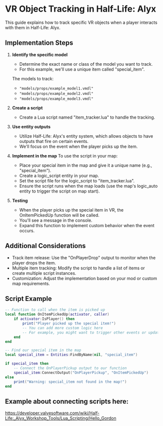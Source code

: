 # VR Object Tracking in Half-Life: Alyx

This guide explains how to track specific VR objects when a player interacts with them in Half-Life: Alyx.

## Implementation Steps

1. **Identify the specific model**
   - Determine the exact name or class of the model you want to track.
   - For this example, we'll use a unique item called "special_item".
    
    The models to track:
    - `"models/props/example_model1.vmdl"`
    - `"models/props/example_model2.vmdl"`
    - `"models/props/example_model3.vmdl"`



2. **Create a script**
   - Create a Lua script named "item_tracker.lua" to handle the tracking.

3. **Use entity outputs**
   - Utilize Half-Life: Alyx's entity system, which allows objects to have outputs that fire on certain events.
   - We'll focus on the event when the player picks up the item.

4. **Implement in the map**
   To use the script in your map:
   - Place your special item in the map and give it a unique name (e.g., "special_item").
   - Create a logic_script entity in your map.
   - Set the script file for the logic_script to "item_tracker.lua".
   - Ensure the script runs when the map loads (use the map's logic_auto entity to trigger the script on map start).

5. **Testing**
   - When the player picks up the special item in VR, the OnItemPickedUp function will be called.
   - You'll see a message in the console.
   - Expand this function to implement custom behavior when the event occurs.

## Additional Considerations

- Track item release: Use the "OnPlayerDrop" output to monitor when the player drops the item.
- Multiple item tracking: Modify the script to handle a list of items or create multiple script instances.
- Customization: Adjust the implementation based on your mod or custom map requirements.

## Script Example

```lua
-- Function to call when the item is picked up
local function OnItemPickedUp(activator, caller)
    if activator:IsPlayer() then
        print("Player picked up the special item!")
        -- You can add more custom logic here
        -- For example, you might want to trigger other events or update a score
    end
end

-- Find our special item in the map
local special_item = Entities:FindByName(nil, "special_item")

if special_item then
    -- Connect the OnPlayerPickup output to our function
    special_item:ConnectOutput("OnPlayerPickup", "OnItemPickedUp")
else
    print("Warning: special_item not found in the map!")
end

```

## Example about connecting scripts here:
https://developer.valvesoftware.com/wiki/Half-Life:_Alyx_Workshop_Tools/Lua_Scripting/Hello_Gordon